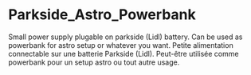 # Parkside_Astro_Powerbank
Small power supply plugable on parkside (Lidl) battery. Can be used as powerbank for astro setup or whatever you want.
Petite alimentation connectable sur une batterie Parkside (Lidl). Peut-être utilisée comme powerbank pour un setup astro ou tout autre usage.
